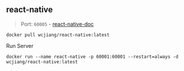 react-native
---

> Port: `60005` - [react-native-doc](https://facebook.github.io/react-native/)

```shell
docker pull wcjiang/react-native:latest
```

Run Server

```shell
docker run --name react-native -p 60001:60001 --restart=always -d wcjiang/react-native:latest
```